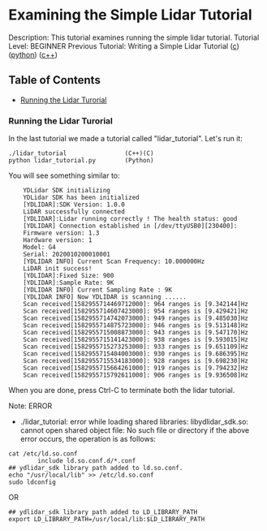 # Examining the Simple Lidar Tutorial
Description: This tutorial examines running the simple lidar tutorial.
Tutorial Level: BEGINNER
Previous Tutorial: Writing a Simple Lidar Tutorial ([c](writing_lidar_tutorial_c.md))([python](writing_lidar_tutorial_python.md)) ([c++](writing_lidar_tutorial_c++.md))

## Table of Contents
- [Running the Lidar Turorial](#running-the-lidar-turorial)

### Running the Lidar Turorial
In the last tutorial we made a tutorial called "lidar_tutorial". Let's run it: 
```shell
./lidar_tutorial                (C++)(C)
python lidar_tutorial.py        (Python)
```
You will see something similar to: 

        YDLidar SDK initializing
        YDLidar SDK has been initialized
        [YDLIDAR]:SDK Version: 1.0.0
        LiDAR successfully connected
        [YDLIDAR]:Lidar running correctly ! The health status: good
        [YDLIDAR] Connection established in [/dev/ttyUSB0][230400]:
        Firmware version: 1.3
        Hardware version: 1
        Model: G4
        Serial: 2020010200010001
        [YDLIDAR INFO] Current Scan Frequency: 10.000000Hz
        LiDAR init success!
        [YDLIDAR]:Fixed Size: 900
        [YDLIDAR]:Sample Rate: 9K
        [YDLIDAR INFO] Current Sampling Rate : 9K
        [YDLIDAR INFO] Now YDLIDAR is scanning ......
        Scan received[1582955714469712000]: 964 ranges is [9.342144]Hz
        Scan received[1582955714607423000]: 954 ranges is [9.429421]Hz
        Scan received[1582955714742073000]: 949 ranges is [9.485030]Hz
        Scan received[1582955714875723000]: 946 ranges is [9.513148]Hz
        Scan received[1582955715008873000]: 943 ranges is [9.547170]Hz
        Scan received[1582955715141423000]: 938 ranges is [9.593015]Hz
        Scan received[1582955715273253000]: 933 ranges is [9.651109]Hz
        Scan received[1582955715404003000]: 930 ranges is [9.686395]Hz
        Scan received[1582955715534183000]: 928 ranges is [9.698230]Hz
        Scan received[1582955715664261000]: 919 ranges is [9.794232]Hz
        Scan received[1582955715792611000]: 906 ranges is [9.936508]Hz


When you are done, press Ctrl-C to terminate both the lidar tutorial. 

Note: ERROR
* ./lidar_tutorial: error while loading shared libraries: libydlidar_sdk.so: cannot open shared object file: No such file or directory
if the above error occurs, the  operation is as follows:

```shell
cat /etc/ld.so.conf
        include ld.so.conf.d/*.conf
## ydlidar_sdk library path added to ld.so.conf.
echo "/usr/local/lib" >> /etc/ld.so.conf
sudo ldconfig
```
OR
```shell
## ydlidar_sdk library path added to LD_LIBRARY_PATH
export LD_LIBRARY_PATH=/usr/local/lib:$LD_LIBRARY_PATH   
```